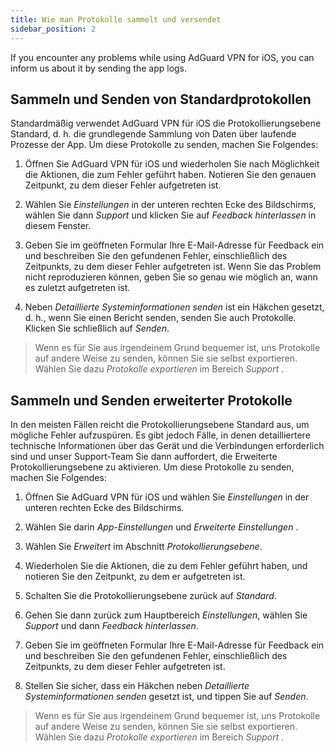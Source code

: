 ```yaml
---
title: Wie man Protokolle sammelt und versendet
sidebar_position: 2
---
```


If you encounter any problems while using AdGuard VPN for iOS, you can inform us about it by sending the app logs.

## Sammeln und Senden von Standardprotokollen

Standardmäßig verwendet AdGuard VPN für iOS die Protokollierungsebene Standard, d. h. die grundlegende Sammlung von Daten über laufende Prozesse der App. Um diese Protokolle zu senden, machen Sie Folgendes:

1. Öffnen Sie AdGuard VPN für iOS und wiederholen Sie nach Möglichkeit die Aktionen, die zum Fehler geführt haben. Notieren Sie den genauen Zeitpunkt, zu dem dieser Fehler aufgetreten ist.

2. Wählen Sie *Einstellungen* in der unteren rechten Ecke des Bildschirms, wählen Sie dann *Support* und klicken Sie auf *Feedback hinterlassen* in diesem Fenster.

3. Geben Sie im geöffneten Formular Ihre E-Mail-Adresse für Feedback ein und beschreiben Sie den gefundenen Fehler, einschließlich des Zeitpunkts, zu dem dieser Fehler aufgetreten ist. Wenn Sie das Problem nicht reproduzieren können, geben Sie so genau wie möglich an, wann es zuletzt aufgetreten ist.

4. Neben *Detaillierte Systeminformationen senden* ist ein Häkchen gesetzt, d. h., wenn Sie einen Bericht senden, senden Sie auch Protokolle. Klicken Sie schließlich auf *Senden*.
> Wenn es für Sie aus irgendeinem Grund bequemer ist, uns Protokolle auf andere Weise zu senden, können Sie sie selbst exportieren. Wählen Sie dazu *Protokolle exportieren* im Bereich *Support* .

## Sammeln und Senden erweiterter Protokolle

In den meisten Fällen reicht die Protokollierungsebene Standard aus, um mögliche Fehler aufzuspüren. Es gibt jedoch Fälle, in denen detailliertere technische Informationen über das Gerät und die Verbindungen erforderlich sind und unser Support-Team Sie dann auffordert, die Erweiterte Protokollierungsebene zu aktivieren. Um diese Protokolle zu senden, machen Sie Folgendes:

1. Öffnen Sie AdGuard VPN für iOS und wählen Sie *Einstellungen* in der unteren rechten Ecke des Bildschirms.

2. Wählen Sie darin *App-Einstellungen* und *Erweiterte Einstellungen* .

3. Wählen Sie *Erweitert* im Abschnitt *Protokollierungsebene*.

4. Wiederholen Sie die Aktionen, die zu dem Fehler geführt haben, und notieren Sie den Zeitpunkt, zu dem er aufgetreten ist.

5. Schalten Sie die Protokollierungsebene zurück auf *Standard*.

6. Gehen Sie dann zurück zum Hauptbereich *Einstellungen*, wählen Sie *Support* und dann *Feedback hinterlassen*.

7. Geben Sie im geöffneten Formular Ihre E-Mail-Adresse für Feedback ein und beschreiben Sie den gefundenen Fehler, einschließlich des Zeitpunkts, zu dem dieser Fehler aufgetreten ist.

8. Stellen Sie sicher, dass ein Häkchen neben *Detaillierte Systeminformationen senden* gesetzt ist, und tippen Sie auf *Senden*.
> Wenn es für Sie aus irgendeinem Grund bequemer ist, uns Protokolle auf andere Weise zu senden, können Sie sie selbst exportieren. Wählen Sie dazu *Protokolle exportieren* im Bereich *Support* .
